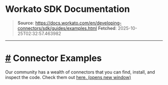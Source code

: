 # Workato SDK Documentation

> **Source**: https://docs.workato.com/en/developing-connectors/sdk/guides/examples.html
> **Fetched**: 2025-10-25T02:32:57.463982

---

# [#](<#connector-examples>) Connector Examples

Our community has a wealth of connectors that you can find, install, and inspect the code. Check them out [here. (opens new window)](<https://app.workato.com/browse/connectors>)
